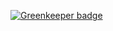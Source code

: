 
[![Greenkeeper badge](https://badges.greenkeeper.io/adamchenwei/webpack-playground.svg)](https://greenkeeper.io/)
